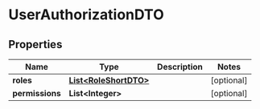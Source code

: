 # UserAuthorizationDTO

## Properties
Name | Type | Description | Notes
------------ | ------------- | ------------- | -------------
**roles** | [**List&lt;RoleShortDTO&gt;**](RoleShortDTO.md) |  |  [optional]
**permissions** | **List&lt;Integer&gt;** |  |  [optional]
